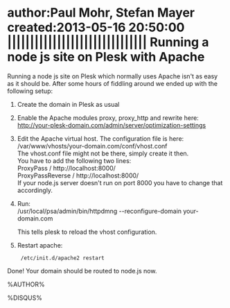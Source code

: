 author:Paul Mohr, Stefan Mayer
created:2013-05-16 20:50:00
|||||||||||||||||||||||||||||||
Running a node js site on Plesk with Apache
===========================================

Running a node js site on Plesk which normally uses Apache isn't as easy as it should be.
After some hours of fiddling around we ended up with the following setup:

1. Create the domain in Plesk as usual  
2. Enable the Apache modules proxy, proxy_http and rewrite here:  
        http://your-plesk-domain.com/admin/server/optimization-settings
3. Edit the Apache virtual host. The configuration file is here:  
        /var/www/vhosts/your-domain.com/conf/vhost.conf  
The vhost.conf file might not be there, simply create it then.  
You have to add the following two lines:  
        ProxyPass / http://localhost:8000/  
        ProxyPassReverse / http://localhost:8000/  
If your node.js server doesn't run on port 8000 you have to change that accordingly.  

4. Run:  
        /usr/local/psa/admin/bin/httpdmng --reconfigure-domain your-domain.com  

    This tells plesk to reload the vhost configuration.  
5. Restart apache:  

        /etc/init.d/apache2 restart  
    
Done! Your domain should be routed to node.js now.

%AUTHOR%

%DISQUS%